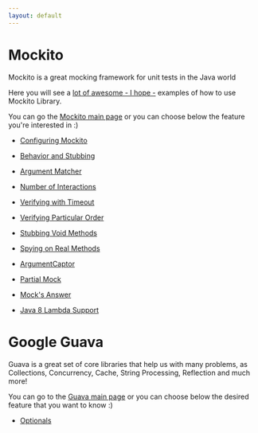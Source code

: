 ```yaml
---
layout: default
---
```


# Mockito

Mockito is a great mocking framework for unit tests in the Java world

Here you will see a [lot of awesome - I hope -](mockito) examples of how to use Mockito Library.

You can go the [Mockito main page](mockito/) or you can choose below the feature you're interested in :)

- [Configuring Mockito](mockito/configuration/configuring-mockito-with-and-without-annotation)

- [Behavior and Stubbing](mockito/behavior-stubbing/mockito-behavior-and-stubbing)

- [Argument Matcher](mockito/argument-matcher/mockito-argument-matcher-main-page)

- [Number of Interactions](mockito/interactions/mockito-number-of-interactions)

- [Verifying with Timeout](mockito/timeout/mockito-verifying-with-timeout)

- [Verifying Particular Order](mockito/ordering/mockito-particular-order)

- [Stubbing Void Methods](mockito/stubbing-void-methods/stubbing-void-methods)

- [Spying on Real Methods](mockito/spy/mockito-spying-real-methods)

- [ArgumentCaptor](mockito/argument-captor/mockito-capturing-arguments-argument-captor)

- [Partial Mock](mockito/partial-mock/mockito-partial-mock-support)

- [Mock's Answer](mockito/answer/mockito-configuring-answer)

- [Java 8 Lambda Support](mockito/java8/mockito-java8-lambda-support)

# Google Guava

Guava is a great set of core libraries that help us with many problems, as Collections, Concurrency, Cache,
String Processing, Reflection and much more!

You can go to the [Guava main page](google-guava/) or you can choose below the desired feature that you want to know :)

- [Optionals](google-guava/optional/google-guava-optional)
